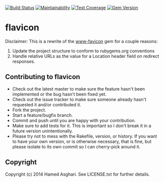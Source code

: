 [![Build Status](https://travis-ci.org/hasghari/flavicon.svg?branch=master)](https://travis-ci.org/hasghari/flavicon)
[![Maintainability](https://api.codeclimate.com/v1/badges/41fbe1dc447fe0deb33a/maintainability)](https://codeclimate.com/github/hasghari/flavicon/maintainability)
[![Test Coverage](https://api.codeclimate.com/v1/badges/41fbe1dc447fe0deb33a/test_coverage)](https://codeclimate.com/github/hasghari/flavicon/test_coverage)
[![Gem Version](https://badge.fury.io/rb/flavicon.svg)](http://badge.fury.io/rb/flavicon)

# flavicon

Disclaimer: This is a rewrite of the [www-favicon](https://github.com/youpy/www-favicon) gem for a couple reasons:

1. Update the project structure to conform to rubygems.org conventions
2. Handle relative URLs as the value for a Location header field on redirect responses.

## Contributing to flavicon

* Check out the latest master to make sure the feature hasn't been implemented or the bug hasn't been fixed yet.
* Check out the issue tracker to make sure someone already hasn't requested it and/or contributed it.
* Fork the project.
* Start a feature/bugfix branch.
* Commit and push until you are happy with your contribution.
* Make sure to add tests for it. This is important so I don't break it in a future version unintentionally.
* Please try not to mess with the Rakefile, version, or history. If you want to have your own version, or is otherwise necessary, that is fine, but please isolate to its own commit so I can cherry-pick around it.

## Copyright

Copyright (c) 2014 Hamed Asghari. See LICENSE.txt for further details.

